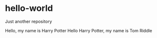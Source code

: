 # hello-world
Just another repository

Hello, my name is Harry Potter
Hello Harry Potter, my name is Tom Riddle
